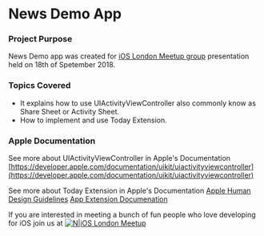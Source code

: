 #  News Demo App

### Project Purpose
News Demo app was created for [iOS London Meetup group](https://www.meetup.com/ioslondon/) presentation held on 18th of Spetember 2018.

### Topics Covered
* It explains how to use UIActivityViewController also commonly know as Share Sheet or Activity Sheet.
* How to implement and use Today Extension.

### Apple Documentation
See more about UIActivityViewController in Apple's Documentation
[https://developer.apple.com/documentation/uikit/uiactivityviewcontroller](https://developer.apple.com/documentation/uikit/uiactivityviewcontroller)

See more about Today Extension in Apple's Documentation
[Apple Human Design Guidelines](https://developer.apple.com/design/human-interface-guidelines/ios/extensions/widgets/)
[App Extension Documenation](https://developer.apple.com/library/content/documentation/General/Conceptual/ExtensibilityPG/index.html)


If you are interested in meeting a bunch of fun people who love developing for iOS join us at 
[![N|iOS London Meetup](https://secure.meetupstatic.com/photos/event/2/2/d/2/600_465848914.jpeg
)](https://www.meetup.com/ioslondon/)
